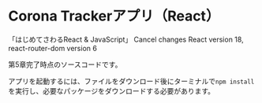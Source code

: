 # Corona Trackerアプリ（React）
「はじめてさわるReact & JavaScript」
Cancel changes
React version 18, react-router-dom version 6

第5章完了時点のソースコードです。

アプリを起動するには、ファイルをダウンロード後にターミナルで`npm install`を実行し、必要なパッケージをダウンロードする必要があります。
